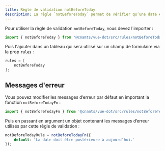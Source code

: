 ```yaml
---
title: Règle de validation notBeforeToday
description: La règle `notBeforeToday` permet de vérifier qu’une date est après la date du jour.
---
```


<doc-tabs>

<doc-tab-item label="Utilisation">

Pour utiliser la règle de validation `notBeforeToday`, vous devez l'importer :

```ts
import { notBeforeToday } from '@cnamts/vue-dot/src/rules/notBeforeToday';
```

Puis l'ajouter dans un tableau qui sera utilisé sur un champ de formulaire via la prop `rules` :

```ts
rules = [
	notBeforeToday
];
```

## Messages d'erreur

Vous pouvez modifier les messages d’erreur par défaut en important la fonction `notBeforeTodayFn` :

```ts
import { notBeforeTodayFn } from '@cnamts/vue-dot/src/rules/notBeforeToday';
```

Puis en passant en argument un objet contenant les messages d’erreur utilisés par cette règle de validation :

```ts
notBeforeTodayRule = notBeforeTodayFn({
	default: 'La date doit être postérieure à aujourd’hui.'
});
```

</doc-tab-item>

<doc-tab-item label="API">
<doc-api name="rules/not-before-today"></doc-api>
</doc-tab-item>

</doc-tabs>
